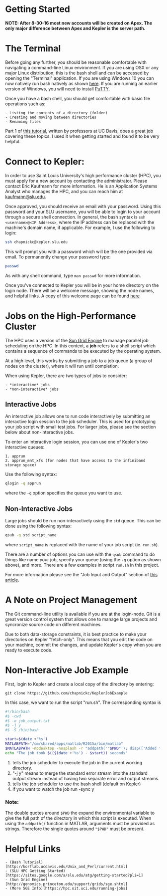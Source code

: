 # Getting Started

**NOTE: After 8-30-16 most new accounts will be created on Apex. 
The only major difference between Apex and Kepler is the server path.**


#  The Terminal

Before going any further, you should be reasonable comfortable with navigating a command-line 
Linux environment. If you are using OSX or any major Linux distribution, this is the bash shell 
and can be accessed by opening the "Terminal" application. If you are using Windows 10 you can 
now natively run bash natively as shown [here](http://www.howtogeek.com/265900/everything-you-can-do-with-windows-10s-new-bash-shell/). 
If you are running an earlier version of Windows, you will need to install [PuTTY](http://www.putty.org/). 

Once you have a bash shell, you should get comfortable with basic file operations such as:

    - Listing the contents of a directory (folder)
    - Creating and moving between directories
    - Renaming files

Part 1 of [this tutorial](http://korflab.ucdavis.edu/Unix_and_Perl/current.html), written by professors at 
UC Davis, does a great job covering these topics. I used it when getting started and found it to be very helpful.


# Connect to Kepler:

In order to use Saint Louis University's high performance cluster (HPC),
you must apply for a new account by contacting the administrator. 
Please contact Eric Kaufmann for more information. He is an 
Application Systems Analyst who manages the HPC, and you can reach 
him at [kaufmann@slu.edu](http://www.slu.edu/its/services-and-products/research-technology-group/rtg-team).

Once approved, you should receive an email with your password. Using this password 
and your SLU username, you will be able to login to your account through a secure shell
connection. In general, the bash syntax is `ssh <username>@<IP Address>`, where the 
IP address can be replaced with the machine's domain name, if applicable. 
For example, I use the following to login:

```bash
ssh chapnickc@kepler.slu.edu
```

This will prompt you with a password which will be the one provided via email. 
To permanently change your password type:

```bash
passwd
```

As with any shell command, type `man passwd` for more information.

Once you've connected to Kepler you will be in your home directory on the login node. 
There will be a welcome message, showing the node names, and helpful links.
A copy of this welcome page can be found [here](https://sites.google.com/a/slu.edu/atg/getting-started)


# Jobs on the High-Performance Cluster

The HPC uses a version of the [Sun Grid Engine](https://en.wikipedia.org/wiki/Oracle_Grid_Engine) to 
manage parallel job scheduling on the HPC. In this context, a **job** refers to a shell script 
which contains a sequence of commands to be executed by the operating system.

At a high level, this works by submitting a job to a job queue (a group of nodes on the cluster), 
where it will run until completion.

When using Kepler, there are two types of jobs to consider:

    - *interactive* jobs 
    - *non-interactive* jobs


## Interactive Jobs

An interactive job allows one to run code interactively by submitting an interactive login session 
to the job scheduler. This is used for prototyping your job script with small test jobs. For larger 
jobs, please see the section below about non-interactive jobs.

To enter an interactive login session, you can use one of Kepler's two interactive queues:

    1. apprun
    2. apprun_mnt_xfs (for nodes that have access to the infiniband storage space)

Use the following syntax:
```bash
qlogin -q apprun
```

where the `-q` option specifies the queue you want to use.



## Non-Interactive Jobs

Large jobs should be run non-interactively using the `std` queue. This can be done using the following syntax:

```bash
qsub -q std script_name 
```

where `script_name` is replaced with the name of your job script (ie. `run.sh`).

There are a number of options you can use with the `qsub` command to do things like name your job, 
specify your queue (using the `-q` option as shown above), and more. There are a few examples in script `run.sh`
in this project. 

For more information please see the "Job Input and Output" section of [this article](http://genomics.princeton.edu/support/grids/sge.shtml).



# A Note on Project Management

The Git command-line utility is available if you are at the login-node. Git is a great 
version control system that allows one to manage large projects and syncronize source 
code on different machines.

Due to both data-storage constraints, it is best practice to make your 
directories on Kepler "fetch-only". This means that you edit the code on your machine, 
commit the changes, and update Kepler's copy when you are ready to execute code.


# Non-Interactive Job Example

First, login to Kepler and create a local copy of the directory by entering:

```
git clone https://github.com/chapnickc/KeplerJobExample
```


In this case, we want to run the script "run.sh". The corresponding syntax is 


```bash
#!/bin/bash
#$ -cwd
#$ -o job_output.txt
#$ -j y
#$ -S /bin/bash

start=$(date +'%s')
MATLABPATH="/cm/shared/apps/matlab/R2015a/bin/matlab"
$MATLABPATH -nodesktop -nosplash -r "addpath('"$PWD"'); disp(['Added ', '"$PWD"', ' to path']); run myscript.m; exit";
echo "The job took $(($(date +'%s') - $start)) seconds"
```


1. tells the job scheduler to execute the job in the current working directory.
2. "-j y" means to merge the standard error stream into the standard output stream instead of having two separate error and output streams.
3. tells the job scheduler to use the bash shell (default on Kepler)
4. if you want to watch the job run  -sync y


### Note: 
The double quotes around `$PWD` the expand the environmental variable to give
the full path of the directory in which this script is executed. When using the `addpath()` 
function in MATLAB, arguments must be provided as strings. Therefore the single quotes around `"$PWD"` must 
be present.



# Helpful Links

    - (Bash Tutorial)[http://korflab.ucdavis.edu/Unix_and_Perl/current.html]
    - (SLU HPC Getting Started)[https://sites.google.com/a/slu.edu/atg/getting-started?pli=1]
    - (Sun Grid Engine)[http://genomics.princeton.edu/support/grids/sge.shtml]
    - (More SGE Info)[https://hpc.oit.uci.edu/running-jobs]


